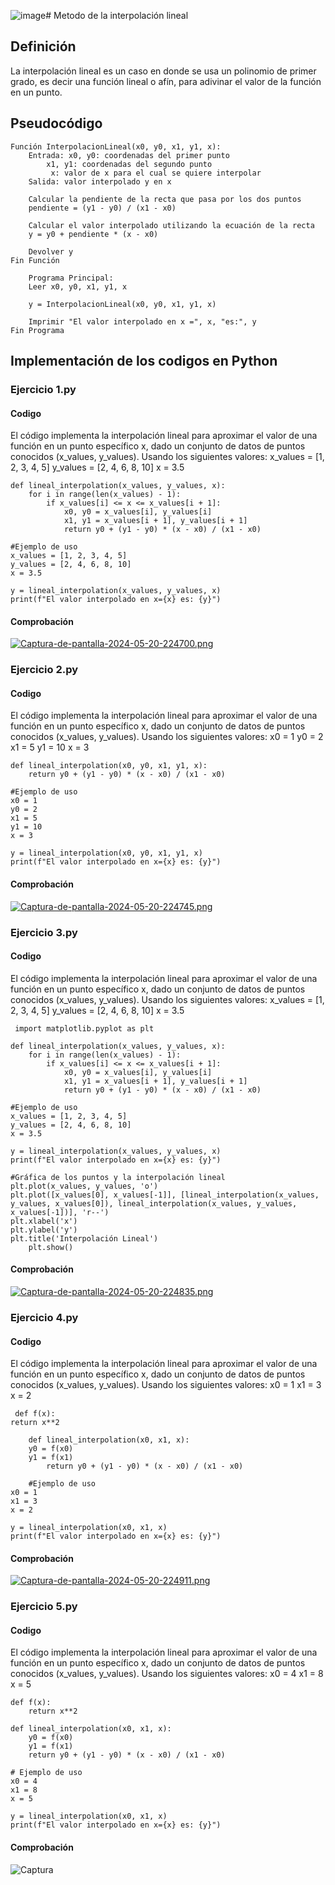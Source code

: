 ![image](https://github.com/Gh-JMZM25/Metodos_Numericos/assets/164206749/ed5dbe86-c6e3-49c5-a9c7-a76f27d267d4)# Metodo de la interpolación lineal

## Definición
La interpolación lineal es un caso en donde se usa un polinomio de primer grado, es decir una función lineal o afín, para adivinar el valor de la función en un punto.

## Pseudocódigo

    Función InterpolacionLineal(x0, y0, x1, y1, x):
        Entrada: x0, y0: coordenadas del primer punto
            x1, y1: coordenadas del segundo punto
             x: valor de x para el cual se quiere interpolar
        Salida: valor interpolado y en x

        Calcular la pendiente de la recta que pasa por los dos puntos
        pendiente = (y1 - y0) / (x1 - x0)

        Calcular el valor interpolado utilizando la ecuación de la recta
        y = y0 + pendiente * (x - x0)

        Devolver y
    Fin Función

        Programa Principal:
        Leer x0, y0, x1, y1, x

        y = InterpolacionLineal(x0, y0, x1, y1, x)

        Imprimir "El valor interpolado en x =", x, "es:", y
    Fin Programa

## Implementación de los codigos en Python
### Ejercicio 1.py
#### Codigo
El código implementa la interpolación lineal para aproximar el valor de una función en un punto específico x, dado un conjunto de datos de puntos conocidos (x_values, y_values).
Usando los siguientes valores:
    x_values = [1, 2, 3, 4, 5]
    y_values = [2, 4, 6, 8, 10]
    x = 3.5

   
    def lineal_interpolation(x_values, y_values, x):
        for i in range(len(x_values) - 1):
            if x_values[i] <= x <= x_values[i + 1]:
                x0, y0 = x_values[i], y_values[i]
                x1, y1 = x_values[i + 1], y_values[i + 1]
                return y0 + (y1 - y0) * (x - x0) / (x1 - x0)

    #Ejemplo de uso
    x_values = [1, 2, 3, 4, 5]
    y_values = [2, 4, 6, 8, 10]
    x = 3.5

    y = lineal_interpolation(x_values, y_values, x)
    print(f"El valor interpolado en x={x} es: {y}")

#### Comprobación
[![Captura-de-pantalla-2024-05-20-224700.png](https://i.postimg.cc/qRBfNB5T/Captura-de-pantalla-2024-05-20-224700.png)](https://postimg.cc/wtr4Pzzf)

### Ejercicio 2.py
#### Codigo
El código implementa la interpolación lineal para aproximar el valor de una función en un punto específico x, dado un conjunto de datos de puntos conocidos (x_values, y_values).
Usando los siguientes valores:
    x0 = 1
    y0 = 2
    x1 = 5
    y1 = 10
    x = 3
  
    def lineal_interpolation(x0, y0, x1, y1, x):
        return y0 + (y1 - y0) * (x - x0) / (x1 - x0)

    #Ejemplo de uso
    x0 = 1
    y0 = 2
    x1 = 5
    y1 = 10
    x = 3

    y = lineal_interpolation(x0, y0, x1, y1, x)
    print(f"El valor interpolado en x={x} es: {y}")
    
#### Comprobación
[![Captura-de-pantalla-2024-05-20-224745.png](https://i.postimg.cc/yxWwTQKp/Captura-de-pantalla-2024-05-20-224745.png)](https://postimg.cc/K3SqG5Rt)

### Ejercicio 3.py
#### Codigo
El código implementa la interpolación lineal para aproximar el valor de una función en un punto específico x, dado un conjunto de datos de puntos conocidos (x_values, y_values).
Usando los siguientes valores:
    x_values = [1, 2, 3, 4, 5]
    y_values = [2, 4, 6, 8, 10]
    x = 3.5
    
     import matplotlib.pyplot as plt

    def lineal_interpolation(x_values, y_values, x):
        for i in range(len(x_values) - 1):
            if x_values[i] <= x <= x_values[i + 1]:
                x0, y0 = x_values[i], y_values[i]
                x1, y1 = x_values[i + 1], y_values[i + 1]
                return y0 + (y1 - y0) * (x - x0) / (x1 - x0)

    #Ejemplo de uso
    x_values = [1, 2, 3, 4, 5]
    y_values = [2, 4, 6, 8, 10]
    x = 3.5

    y = lineal_interpolation(x_values, y_values, x)
    print(f"El valor interpolado en x={x} es: {y}")

    #Gráfica de los puntos y la interpolación lineal
    plt.plot(x_values, y_values, 'o')
    plt.plot([x_values[0], x_values[-1]], [lineal_interpolation(x_values, y_values, x_values[0]), lineal_interpolation(x_values, y_values, x_values[-1])], 'r--')
    plt.xlabel('x')
    plt.ylabel('y')
    plt.title('Interpolación Lineal')
        plt.show()
    
#### Comprobación
[![Captura-de-pantalla-2024-05-20-224835.png](https://i.postimg.cc/Qx2RpJyS/Captura-de-pantalla-2024-05-20-224835.png)](https://postimg.cc/D8cjhLFb)

### Ejercicio 4.py
#### Codigo
El código implementa la interpolación lineal para aproximar el valor de una función en un punto específico x, dado un conjunto de datos de puntos conocidos (x_values, y_values).
Usando los siguientes valores:
    x0 = 1
    x1 = 3
    x = 2
    
     def f(x):
    return x**2

        def lineal_interpolation(x0, x1, x):
        y0 = f(x0)
        y1 = f(x1)
            return y0 + (y1 - y0) * (x - x0) / (x1 - x0)

        #Ejemplo de uso
    x0 = 1
    x1 = 3
    x = 2

    y = lineal_interpolation(x0, x1, x)
    print(f"El valor interpolado en x={x} es: {y}")

   
#### Comprobación
[![Captura-de-pantalla-2024-05-20-224911.png](https://i.postimg.cc/Xv8m6S7D/Captura-de-pantalla-2024-05-20-224911.png)](https://postimg.cc/zLy0TQhn)
### Ejercicio 5.py
#### Codigo
El código implementa la interpolación lineal para aproximar el valor de una función en un punto específico x, dado un conjunto de datos de puntos conocidos (x_values, y_values).
Usando los siguientes valores:
x0 = 4
x1 = 8
x = 5

    def f(x):
        return x**2

    def lineal_interpolation(x0, x1, x):
        y0 = f(x0)
        y1 = f(x1)
        return y0 + (y1 - y0) * (x - x0) / (x1 - x0)

    # Ejemplo de uso
    x0 = 4
    x1 = 8
    x = 5

    y = lineal_interpolation(x0, x1, x)
    print(f"El valor interpolado en x={x} es: {y}")


#### Comprobación
![Captura](https://github.com/Gh-JMZM25/Metodos_Numericos/assets/164206749/2b435c5a-ee09-4864-a205-9d3ff08130bb)

